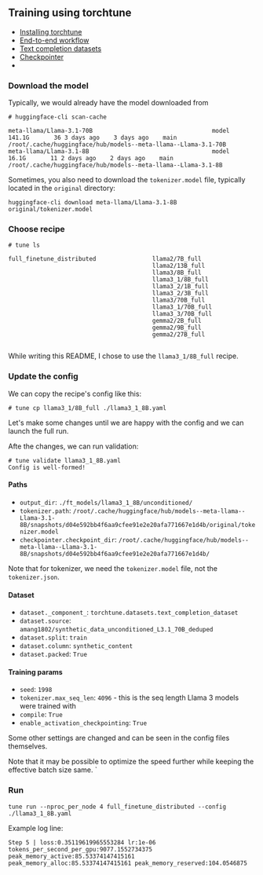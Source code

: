 ## Training using torchtune

- [Installing torchtune](https://pytorch.org/torchtune/stable/install.html)
- [End-to-end workflow](https://pytorch.org/torchtune/stable/tutorials/e2e_flow.html)
- [Text completion datasets](https://pytorch.org/torchtune/stable/basics/text_completion_datasets.html)
- [Checkpointer](https://pytorch.org/torchtune/stable/deep_dives/checkpointer.html)
- 

### Download the model

Typically, we would already have the model downloaded from 

```
# huggingface-cli scan-cache

meta-llama/Llama-3.1-70B                                  model           141.1G       36 3 days ago    3 days ago    main /root/.cache/huggingface/hub/models--meta-llama--Llama-3.1-70B                                    
meta-llama/Llama-3.1-8B                                   model            16.1G       11 2 days ago    2 days ago    main /root/.cache/huggingface/hub/models--meta-llama--Llama-3.1-8B
```

Sometimes, you also need to download the `tokenizer.model` file, typically located in the `original` directory:

```
huggingface-cli download meta-llama/Llama-3.1-8B original/tokenizer.model
```

### Choose recipe

```
# tune ls

full_finetune_distributed                llama2/7B_full                          
                                         llama2/13B_full                         
                                         llama3/8B_full                          
                                         llama3_1/8B_full                        
                                         llama3_2/1B_full                        
                                         llama3_2/3B_full                        
                                         llama3/70B_full                         
                                         llama3_1/70B_full                       
                                         llama3_3/70B_full
                                         gemma2/2B_full                          
                                         gemma2/9B_full                          
                                         gemma2/27B_full                         
            
```

While writing this README, I chose to use the `llama3_1/8B_full` recipe.

### Update the config
We can copy the recipe's config like this:

```
# tune cp llama3_1/8B_full ./llama3_1_8B.yaml
```

Let's make some changes until we are happy with the config and we can launch the full run.

Afte the changes, we can run validation:

```
# tune validate llama3_1_8B.yaml 
Config is well-formed!
```

#### Paths

- `output_dir`: `./ft_models/llama3_1_8B/unconditioned/`
- `tokenizer.path`: `/root/.cache/huggingface/hub/models--meta-llama--Llama-3.1-8B/snapshots/d04e592bb4f6aa9cfee91e2e20afa771667e1d4b/original/tokenizer.model`
- `checkpointer.checkpoint_dir`: `/root/.cache/huggingface/hub/models--meta-llama--Llama-3.1-8B/snapshots/d04e592bb4f6aa9cfee91e2e20afa771667e1d4b/`

Note that for tokenizer, we need the `tokenizer.model` file, not the `tokenizer.json`.

#### Dataset

- `dataset._component_`: `torchtune.datasets.text_completion_dataset`
- `dataset.source`: `amang1802/synthetic_data_unconditioned_L3.1_70B_deduped`
- `dataset.split`: `train`
- `dataset.column`: `synthetic_content`
- `dataset.packed`: `True`

#### Training params
- `seed`: `1998`
- `tokenizer.max_seq_len`: `4096` - this is the seq length Llama 3 models were trained with
- `compile`: `True`
- `enable_activation_checkpointing`: `True`

Some other settings are changed and can be seen in the config files themselves.

Note that it may be possible to optimize the speed further while keeping the effective batch size same.
`
### Run

```
tune run --nproc_per_node 4 full_finetune_distributed --config ./llama3_1_8B.yaml
```

Example log line:

```
Step 5 | loss:0.35119619965553284 lr:1e-06 tokens_per_second_per_gpu:9077.1552734375 peak_memory_active:85.53374147415161 peak_memory_alloc:85.53374147415161 peak_memory_reserved:104.0546875
```